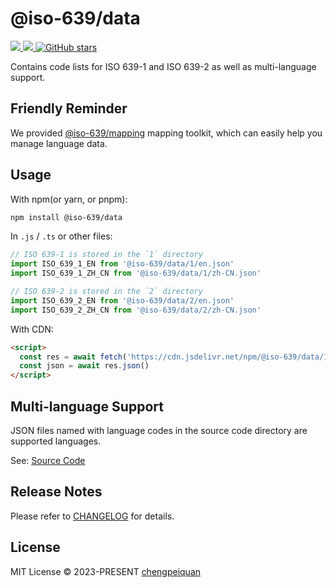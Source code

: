 # @iso-639/data

<p>
  <a href='https://www.npmjs.com/package/@iso-639/data'>
    <img src="https://img.shields.io/npm/v/@iso-639/data?color=f43f5e&label=npm" />
  </a>
  <a href="https://www.npmjs.com/package/@iso-639/data" target="__blank">
    <img src="https://img.shields.io/npm/dt/@iso-639/data?color=f43f5e&label=downloads" />
  </a>
  <a href="https://github.com/ISO-639/language-code" target="__blank">
    <img alt="GitHub stars" src="https://img.shields.io/github/stars/ISO-639/language-code?style=social" />
  </a>
</p>

Contains code lists for ISO 639-1 and ISO 639-2 as well as multi-language support.

## Friendly Reminder

We provided [@iso-639/mapping](https://github.com/ISO-639/language-code/tree/main/packages/mapping) mapping toolkit, which can easily help you manage language data.

## Usage

With npm(or yarn, or pnpm):

```bash
npm install @iso-639/data
```

In `.js` / `.ts` or other files:

```ts
// ISO 639-1 is stored in the `1` directory
import ISO_639_1_EN from '@iso-639/data/1/en.json'
import ISO_639_1_ZH_CN from '@iso-639/data/1/zh-CN.json'

// ISO 639-2 is stored in the `2` directory
import ISO_639_2_EN from '@iso-639/data/2/en.json'
import ISO_639_2_ZH_CN from '@iso-639/data/2/zh-CN.json'
```

With CDN:

```html
<script>
  const res = await fetch('https://cdn.jsdelivr.net/npm/@iso-639/data/1/en.json')
  const json = await res.json()
</script>
```

## Multi-language Support

JSON files named with language codes in the source code directory are supported languages.

See: [Source Code](https://github.com/ISO-639/language-code/tree/main/packages/data)

## Release Notes

Please refer to [CHANGELOG](https://github.com/ISO-639/language-code/tree/main/packages/data/CHANGELOG.md) for details.

## License

MIT License © 2023-PRESENT [chengpeiquan](https://github.com/chengpeiquan)
